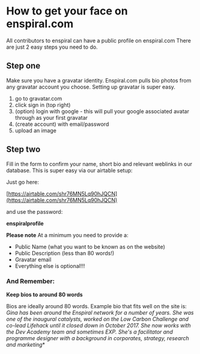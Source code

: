# How to get your face on enspiral.com

All contributors to enspiral can have a public profile on enspiral.com
There are just 2 easy steps you need to do.

## Step one

Make sure you have a gravatar identity. Enspiral.com pulls bio photos from any gravatar account you choose. Setting up gravatar is super easy.

 1. go to ​gravatar.com
 2. click sign in (top right)
 3. (option) login with google - this will pull your google associated avatar through as your first
gravatar
 4. (create account) with email/password
 5. upload an image

## Step two

Fill in the form to confirm your name, short bio and relevant weblinks in our database. This is super easy via our airtable setup:

Just go here:

​[https://airtable.com/shr76MN5Lq90hJQCN​](https://airtable.com/shr76MN5Lq90hJQCN)

and use the password:

**enspiralprofile** 

**Please note**
At a minimum you need to provide a:

 - Public Name (what you want to be known as on the website)
 - Public Description (less than 80 words!)
 - Gravatar email
 - Everything else is optional!!!

### And Remember:

**Keep bios to around 80 words**

Bios are ideally around 80 words. Example bio that fits well on the site is:
*Gina has been around the Enspiral network for a number of years. She was one of the inaugural catalysts, worked on the Low Carbon Challenge and co-lead Lifehack until it closed down in October 2017. She now works with the Dev Academy team and sometimes EXP. She's a facilitator and programme designer with a background in corporates, strategy, research and marketing**
